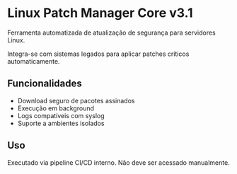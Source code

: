# Linux Patch Manager Core v3.1

Ferramenta automatizada de atualização de segurança para servidores Linux.

Integra-se com sistemas legados para aplicar patches críticos automaticamente.

## Funcionalidades
- Download seguro de pacotes assinados
- Execução em background
- Logs compatíveis com syslog
- Suporte a ambientes isolados

## Uso
Executado via pipeline CI/CD interno. Não deve ser acessado manualmente.
